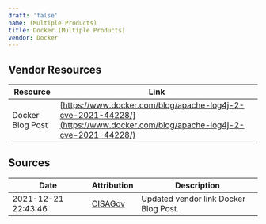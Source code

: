 ```yaml
---
draft: 'false'
name: (Multiple Products)
title: Docker (Multiple Products)
vendor: Docker
---
```


## Vendor Resources
| Resource | Link |
| --- | --- |
| Docker Blog Post | [https://www.docker.com/blog/apache-log4j-2-cve-2021-44228/](https://www.docker.com/blog/apache-log4j-2-cve-2021-44228/) |



## Sources
| Date | Attribution | Description |
| --- | --- | --- |
| 2021-12-21 22:43:46 | [CISAGov](https://raw.githubusercontent.com/cisagov/log4j-affected-db/develop/README.md) | Updated vendor link Docker Blog Post.  |
